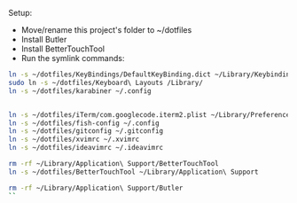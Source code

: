 Setup:

- Move/rename this project's folder to ~/dotfiles
- Install Butler
- Install BetterTouchTool
- Run the symlink commands:

```bash
ln -s ~/dotfiles/KeyBindings/DefaultKeyBinding.dict ~/Library/Keybindings/DefaultKeyBinding.dict
sudo ln -s ~/dotfiles/Keyboard\ Layouts /Library/
ln -s ~/dotfiles/karabiner ~/.config


ln -s ~/dotfiles/iTerm/com.googlecode.iterm2.plist ~/Library/Preferences
ln -s ~/dotfiles/fish-config ~/.config
ln -s ~/dotfiles/gitconfig ~/.gitconfig
ln -s ~/dotfiles/xvimrc ~/.xvimrc
ln -s ~/dotfiles/ideavimrc ~/.ideavimrc

rm -rf ~/Library/Application\ Support/BetterTouchTool
ln -s ~/dotfiles/BetterTouchTool ~/Library/Application\ Support

rm -rf ~/Library/Application\ Support/Butler
``
